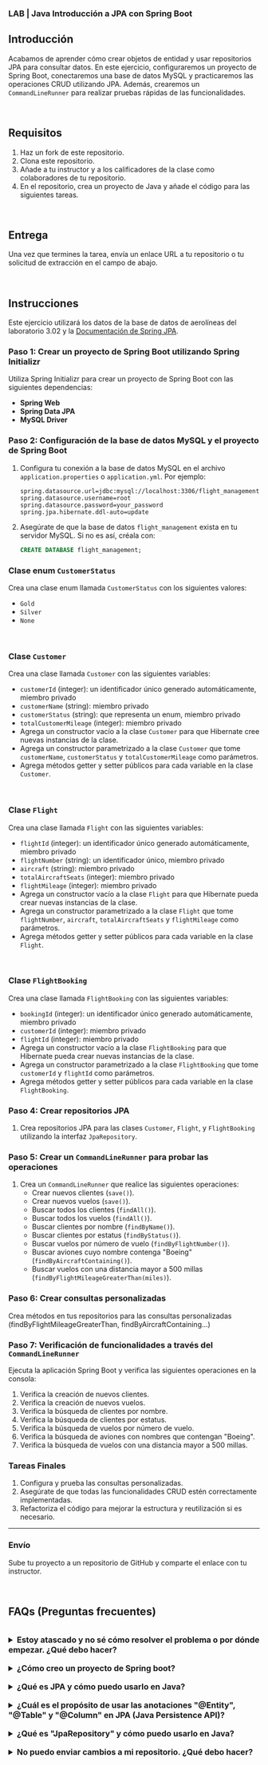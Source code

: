### LAB | Java Introducción a JPA con Spring Boot

## Introducción

Acabamos de aprender cómo crear objetos de entidad y usar repositorios JPA para consultar datos. En este ejercicio, configuraremos un proyecto de Spring Boot, conectaremos una base de datos MySQL y practicaremos las operaciones CRUD utilizando JPA. Además, crearemos un `CommandLineRunner` para realizar pruebas rápidas de las funcionalidades.

<br>

## Requisitos

1. Haz un fork de este repositorio.
2. Clona este repositorio.
3. Añade a tu instructor y a los calificadores de la clase como colaboradores de tu repositorio.
4. En el repositorio, crea un proyecto de Java y añade el código para las siguientes tareas.

<br>

## Entrega

Una vez que termines la tarea, envía un enlace URL a tu repositorio o tu solicitud de extracción en el campo de abajo.

<br>

## Instrucciones

Este ejercicio utilizará los datos de la base de datos de aerolíneas del laboratorio 3.02 y la [Documentación de Spring JPA](https://docs.spring.io/spring-data/jpa/docs/current/reference/html/#jpa.query-methods.query-creation).

### Paso 1: Crear un proyecto de Spring Boot utilizando Spring Initializr

Utiliza Spring Initializr para crear un proyecto de Spring Boot con las siguientes dependencias:

- **Spring Web**
- **Spring Data JPA**
- **MySQL Driver**

### Paso 2: Configuración de la base de datos MySQL y el proyecto de Spring Boot

1. Configura tu conexión a la base de datos MySQL en el archivo `application.properties` o `application.yml`. Por ejemplo:

    ```properties
    spring.datasource.url=jdbc:mysql://localhost:3306/flight_management
    spring.datasource.username=root
    spring.datasource.password=your_password
    spring.jpa.hibernate.ddl-auto=update
    ```

2. Asegúrate de que la base de datos `flight_management` exista en tu servidor MySQL. Si no es así, créala con:

    ```sql
    CREATE DATABASE flight_management;
    ```

### Clase enum `CustomerStatus`

Crea una clase enum llamada `CustomerStatus` con los siguientes valores:

- `Gold`
- `Silver`
- `None`

<br>  

### Clase `Customer`

Crea una clase llamada `Customer` con las siguientes variables:

- `customerId` (integer): un identificador único generado automáticamente, miembro privado
- `customerName` (string): miembro privado
- `customerStatus` (string): que representa un enum, miembro privado
- `totalCustomerMileage` (integer): miembro privado
- Agrega un constructor vacío a la clase `Customer` para que Hibernate cree nuevas instancias de la clase.
- Agrega un constructor parametrizado a la clase `Customer` que tome `customerName`, `customerStatus` y `totalCustomerMileage` como parámetros.
- Agrega métodos getter y setter públicos para cada variable en la clase `Customer`.

<br>  

### Clase `Flight`

Crea una clase llamada `Flight` con las siguientes variables:

- `flightId` (integer): un identificador único generado automáticamente, miembro privado
- `flightNumber` (string): un identificador único, miembro privado
- `aircraft` (string): miembro privado
- `totalAircraftSeats` (integer): miembro privado
- `flightMileage` (integer): miembro privado
- Agrega un constructor vacío a la clase `Flight` para que Hibernate pueda crear nuevas instancias de la clase.
- Agrega un constructor parametrizado a la clase `Flight` que tome `flightNumber`, `aircraft`, `totalAircraftSeats` y `flightMileage` como parámetros.
- Agrega métodos getter y setter públicos para cada variable en la clase `Flight`.

<br>  

### Clase `FlightBooking`

Crea una clase llamada `FlightBooking` con las siguientes variables:

- `bookingId` (integer): un identificador único generado automáticamente, miembro privado
- `customerId` (integer): miembro privado
- `flightId` (integer): miembro privado
- Agrega un constructor vacío a la clase `FlightBooking` para que Hibernate pueda crear nuevas instancias de la clase.
- Agrega un constructor parametrizado a la clase `FlightBooking` que tome `customerId` y `flightId` como parámetros.
- Agrega métodos getter y setter públicos para cada variable en la clase `FlightBooking`.

### Paso 4: Crear repositorios JPA

1. Crea repositorios JPA para las clases `Customer`, `Flight`, y `FlightBooking` utilizando la interfaz `JpaRepository`.

### Paso 5: Crear un `CommandLineRunner` para probar las operaciones

1. Crea un `CommandLineRunner` que realice las siguientes operaciones:
   - Crear nuevos clientes (`save()`).
   - Crear nuevos vuelos (`save()`).
   - Buscar todos los clientes (`findAll()`).
   - Buscar todos los vuelos (`findAll()`).
   - Buscar clientes por nombre (`findByName()`).
   - Buscar clientes por estatus (`findByStatus()`).
   - Buscar vuelos por número de vuelo (`findByFlightNumber()`).
   - Buscar aviones cuyo nombre contenga "Boeing" (`findByAircraftContaining()`).
   - Buscar vuelos con una distancia mayor a 500 millas (`findByFlightMileageGreaterThan(miles)`).

### Paso 6: Crear consultas personalizadas

Crea métodos en tus repositorios para las consultas personalizadas (findByFlightMileageGreaterThan, findByAircraftContaining...)


### Paso 7: Verificación de funcionalidades a través del `CommandLineRunner`

Ejecuta la aplicación Spring Boot y verifica las siguientes operaciones en la consola:

1. Verifica la creación de nuevos clientes.
2. Verifica la creación de nuevos vuelos.
3. Verifica la búsqueda de clientes por nombre.
4. Verifica la búsqueda de clientes por estatus.
5. Verifica la búsqueda de vuelos por número de vuelo.
6. Verifica la búsqueda de aviones con nombres que contengan "Boeing".
7. Verifica la búsqueda de vuelos con una distancia mayor a 500 millas.

### Tareas Finales

1. Configura y prueba las consultas personalizadas.
2. Asegúrate de que todas las funcionalidades CRUD estén correctamente implementadas.
3. Refactoriza el código para mejorar la estructura y reutilización si es necesario.

---

### Envío

Sube tu proyecto a un repositorio de GitHub y comparte el enlace con tu instructor.



<br>  

## FAQs (Preguntas frecuentes)

<br>

<details>  
  <summary style="font-size: 16px; cursor: pointer; outline: none; font-weight: bold;">Estoy atascado y no sé cómo resolver el problema o por dónde empezar. ¿Qué debo hacer?</summary>  

 <br> <!-- ✅ -->  

Si estás atascado en tu código y no sabes cómo resolver el problema o por dónde empezar, debes dar un paso atrás y tratar de formular una pregunta clara y directa sobre el problema específico que enfrentas. El proceso que seguirás al tratar de definir esta pregunta te ayudará a limitar el problema y a encontrar soluciones potenciales.

Por ejemplo, ¿estás enfrentando un problema porque no entiendes el concepto o estás recibiendo un mensaje de error que no sabes cómo arreglar? Por lo general, es útil intentar formular el problema de la manera más clara posible, incluyendo cualquier mensaje de error que estés recibiendo. Esto puede ayudarte a comunicar el problema a otras personas y, potencialmente, a obtener ayuda de tus compañeros o recursos en línea.

Una vez que tengas una comprensión clara del problema, deberías poder comenzar a trabajar hacia la solución.

</details>  

<br>

<details>    
 <summary style="font-size: 16px; cursor: pointer; outline: none; font-weight: bold;">¿Cómo creo un proyecto de Spring boot?</summary>   

 <br> <!-- ✅ -->    

Spring boot es un framework para crear aplicaciones autónomas y de calidad de producción que son fáciles de lanzar y ejecutar. La mejor manera de crear un proyecto de Spring boot es usar el sitio web Spring Initializer. El sitio web proporciona una manera conveniente de generar una estructura básica de proyecto con todas las dependencias y configuraciones necesarias.

- Paso 1: Ve a [start.spring.io](https://start.spring.io/)
- Paso 2: Elige el tipo de proyecto que desea crear, como Maven o Gradle.
- Paso 3: Selecciona la versión de Spring Boot que deseas utilizar.
- Paso 4: Elige las dependencias que necesitas para su proyecto. Algunas dependencias comunes incluyen web, jpa y data-jpa.
- Paso 5: Haz clic en el botón "Generar" para descargar los archivos del proyecto.

Como alternativa, puedes usar un Entorno de Desarrollo Integrado (IDE) como Eclipse o IntelliJ IDEA. Estos IDEs tienen complementos para crear proyectos de Spring boot, lo que facilita la configuración del entorno y el inicio de la codificación.

</details>   

<br>

<details>    
 <summary style="font-size: 16px; cursor: pointer; outline: none; font-weight: bold;">¿Qué es JPA y cómo puedo usarlo en Java?</summary>
 
 <!-- ✅ -->    

JPA significa Interfaz de Persistencia Java, que es una especificación Java para acceder, persistir y gestionar datos entre objetos Java y una base de datos relacional. JPA proporciona una interfaz estándar para acceder a bases de datos, reduciendo la necesidad de código personalizado de acceso a datos y permitiendo una gestión eficiente de las conexiones a la base de datos.

Para usar JPA en Java, necesitarás incluir las dependencias necesarias en tu proyecto, como la implementación JPA de Hibernate y crear clases de entidades para representar tus datos. Estas clases de entidades serán anotadas con anotaciones específicas de JPA, como `@Entity` y `@Id`, para indicar la asignación entre la clase Java y la tabla de la base de datos.

Aquí hay un fragmento de código para mostrar cómo crear una clase de entidad JPA en Java:

  ```java
  @Entity
  public class Employee {
    @Id
    @GeneratedValue(strategy=GenerationType.IDENTITY)
    private int id;

    private String name;
    private int age;
    private String position;

    // Getters and Setters for the attributes
  }
  ```  

</details>   

<br>

<details>    
 <summary style="font-size: 16px; cursor: pointer; outline: none; font-weight: bold;">¿Cuál es el propósito de usar las anotaciones "@Entity", "@Table" y "@Column" en JPA (Java Persistence API)?</summary>   

<!-- ✅ -->    

Las anotaciones `@Entity`, `@Table` y `@Column` en JPA (Java Persistence API) se utilizan para mapear objetos Java a tablas de bases de datos relacionales.

`@Entity` se utiliza para marcar una clase como una entidad persistente. Esto significa que las instancias de la clase pueden almacenarse en una base de datos.

`@Table` se utiliza para definir el nombre de la tabla de base de datos a la que se asignará la entidad.

`@Column` se utiliza para definir las columnas en la tabla que corresponden a los atributos de la entidad.

Aquí hay un ejemplo de cómo usar estas anotaciones:

  ```java
  @Entity
  @Table(name="employee")
  public class Employee {

    @Id
    @GeneratedValue(strategy=GenerationType.AUTO)
    @Column(name="id")
    private int id;

    @Column(name="first_name")
    private String firstName;

    @Column(name="last_name")
    private String lastName;

    //getters and setters
  }
  ```

  En este ejemplo, la clase `Employee` se marca como una entidad persistente usando la anotación `@Entity`. El nombre de la tabla de base de datos se define usando la anotación `@Table` como "employee" (empleado). Los atributos `id`, `firstName` y `lastName` se mapean a columnas en la tabla "employee" (empleado) usando la anotación `@Column`.  
  
</details>   

<br>

<details>    
 <summary style="font-size: 16px; cursor: pointer; outline: none; font-weight: bold;">¿Qué es "JpaRepository" y cómo puedo usarlo en Java?</summary>   
 
 <br> <!-- ✅ -->    
  
  `JpaRepository` es una interfaz de Spring Data que extiende la interfaz `PagingAndSortingRepository`. Proporciona todas las operaciones básicas **CRUD (Create, Read, Update, Delete)** (Crear, Leer, Actualizar, Eliminar) y métodos adicionales para trabajar con **JPA (Java Persistence API)** para interactuar con la base de datos.  
  
  Para usar JpaRepository en su proyecto, siga los siguientes pasos:  
  
  Paso 1: Importa las bibliotecas necesarias  
  
  ```java
  import org.springframework.data.jpa.repository.JpaRepository;
  ```

  Paso 2: Crea una interfaz que extienda `JpaRepository`  
  
  ```java
  public interface MyRepository extends JpaRepository<MyEntity, Long> {

  }
  ```

  **Nota**: En el código anterior, `MyEntity` es la clase de entidad con la que desea interactuar y Long es el tipo de la clave primaria de `MyEntity`.  
    
  Paso 3: Inyecta la interfaz en la clase donde la desees usar.  
  
  ```java
  @Autowired
  private MyRepository myRepository;
  ```

  Paso 4: Ahora puedes usar los métodos proporcionados por `JpaRepository` para interactuar con la base de datos, por ejemplo:  
    
  ```java
  MyEntity myEntity = new MyEntity();
  myRepository.save(myEntity);
  ```

  Con los pasos anteriores, ahora puedes usar `JpaRepository` para interactuar con la base de datos en tu proyecto de Java.  
  
</details>   

<br>

<details>
  <summary style="font-size: 16px; cursor: pointer; outline: none; font-weight: bold;">No puedo enviar cambios a mi repositorio. ¿Qué debo hacer?</summary>

  <!-- ✅ -->

  Si no puedes enviar cambios a tu repositorio, aquí hay algunos pasos que puedes seguir:

  1. Verifica tu conexión a internet: Asegúrate de que tu conexión a internet sea estable y funcione.
  2. Verifica la URL de tu repositorio: Asegúrate de estar usando la URL correcta de tu repositorio para enviar tus cambios.
  3. Revisa tus credenciales de Git: Asegúrate de que tus credenciales de Git estén actualizadas y correctas. Puedes revisar tus credenciales usando el siguiente comando:

  ```bash
  git config --list
  ```

  4. Actualiza tu repositorio local: Antes de enviar cambios, asegúrate de que tu repositorio local esté actualizado con el repositorio remoto. Puedes actualizar tu repositorio local usando el siguiente comando:

  ```bash
  git fetch origin
  ```

  5. Revisa posibles conflictos: Si hay conflictos entre tu repositorio local y el repositorio remoto, resuélvelos antes de enviar cambios.
  6. Envía cambios: Una vez que hayas resuelto los conflictos y actualizado tu repositorio local, puedes intentar enviar cambios nuevamente usando el siguiente comando:

  ```bash
  git push origin <branch_name>
  ```

</details>
